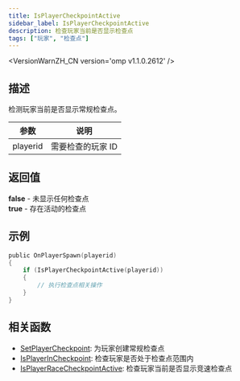 ```yaml
---
title: IsPlayerCheckpointActive
sidebar_label: IsPlayerCheckpointActive
description: 检查玩家当前是否显示检查点
tags: ["玩家", "检查点"]
---
```


<VersionWarnZH_CN version='omp v1.1.0.2612' />

## 描述

检测玩家当前是否显示常规检查点。

| 参数     | 说明              |
| -------- | ----------------- |
| playerid | 需要检查的玩家 ID |

## 返回值

**false** - 未显示任何检查点  
**true** - 存在活动的检查点

## 示例

```c
public OnPlayerSpawn(playerid)
{
    if (IsPlayerCheckpointActive(playerid))
    {
        // 执行检查点相关操作
    }
}
```

## 相关函数

- [SetPlayerCheckpoint](SetPlayerCheckpoint): 为玩家创建常规检查点
- [IsPlayerInCheckpoint](IsPlayerInCheckpoint): 检查玩家是否处于检查点范围内
- [IsPlayerRaceCheckpointActive](IsPlayerRaceCheckpointActive): 检查玩家当前是否显示竞速检查点
